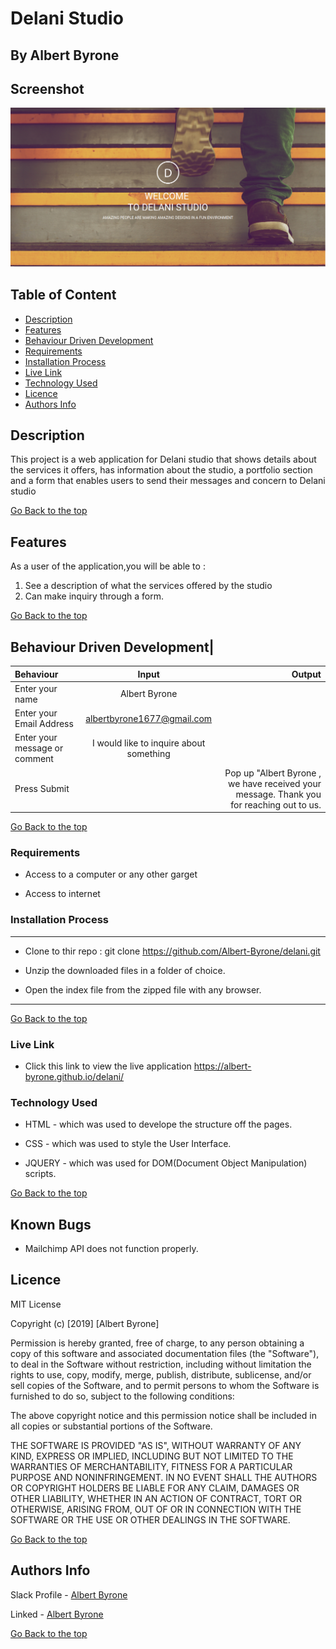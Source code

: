 # Delani Studio

 ## By Albert Byrone


## Screenshot
 ![image](./assets/delanii.png)

 ## Table of Content

 - [Description](#description)
 - [Features](#features)
 - [Behaviour Driven Development](#Behaviour-Driven-Development)
 - [Requirements](#requirements)
 - [Installation Process](#installation-Process)
 - [Live Link](#Live-Link)
 - [Technology  Used](#technology-Used)
 - [Licence](#licence)
 - [Authors Info](#Authors-Info)


 ## Description

 <p>This project is a web application for Delani studio that shows details about the services it offers, has information about the studio, a portfolio section and a form that enables users to send their messages and concern to Delani studio</p>

[Go Back to the top](#delani-studio)

## Features

As a user of the application,you will be able to :

1. See a description of what the services offered by the studio
1. Can make inquiry through a form.  


[Go Back to the top](#delani-studio)

## Behaviour Driven Development|

| Behaviour      | Input        | Output       |
| :------------- | :----------: | -----------: |
|  Enter your name  |   Albert Byrone |     |
| Enter your Email Address  | albertbyrone1677@gmail.com |   |
| Enter your message or comment   |  I would like to inquire about something     |     |
| Press Submit|     |Pop up "Albert Byrone , we have received your message. Thank you for reaching out to us.|


[Go Back to the top](#delani-studio)
 ###  Requirements

 * Access to  a computer or any other garget

 * Access to internet

 ### Installation Process

 ****  
* Clone to thir repo : git clone https://github.com/Albert-Byrone/delani.git

* Unzip the downloaded files in a folder of choice.

* Open the index file from the zipped file with any browser.
 ****
 [Go Back to the top](#delani-studio)
### Live Link 

- Click this link to view the live application https://albert-byrone.github.io/delani/

### Technology  Used
* HTML - which was used to develope the structure off the pages.

* CSS - which was used to style the User Interface.

* JQUERY - which was used for DOM(Document Object Manipulation) scripts.

[Go Back to the top](#delani-studio)

## Known Bugs
* Mailchimp API does not function properly.

## Licence

MIT License

Copyright (c) [2019] [Albert Byrone]

Permission is hereby granted, free of charge, to any person obtaining a copy
of this software and associated documentation files (the "Software"), to deal
in the Software without restriction, including without limitation the rights
to use, copy, modify, merge, publish, distribute, sublicense, and/or sell
copies of the Software, and to permit persons to whom the Software is
furnished to do so, subject to the following conditions:

The above copyright notice and this permission notice shall be included in all
copies or substantial portions of the Software.

THE SOFTWARE IS PROVIDED "AS IS", WITHOUT WARRANTY OF ANY KIND, EXPRESS OR
IMPLIED, INCLUDING BUT NOT LIMITED TO THE WARRANTIES OF MERCHANTABILITY,
FITNESS FOR A PARTICULAR PURPOSE AND NONINFRINGEMENT. IN NO EVENT SHALL THE
AUTHORS OR COPYRIGHT HOLDERS BE LIABLE FOR ANY CLAIM, DAMAGES OR OTHER
LIABILITY, WHETHER IN AN ACTION OF CONTRACT, TORT OR OTHERWISE, ARISING FROM,
OUT OF OR IN CONNECTION WITH THE SOFTWARE OR THE USE OR OTHER DEALINGS IN THE
SOFTWARE.

[Go Back to the top](#delani-studio)

## Authors Info

Slack Profile - [Albert Byrone](https://app.slack.com/client/T077KKCG6/GLRQR61NW/user_profile/UKXCHMCNP?cdn_fallback=1)

Linked - [Albert Byrone](https://www.linkedin.com/in/albert-byrone-664811144/)


[Go Back to the top](#delani-studio)


 
